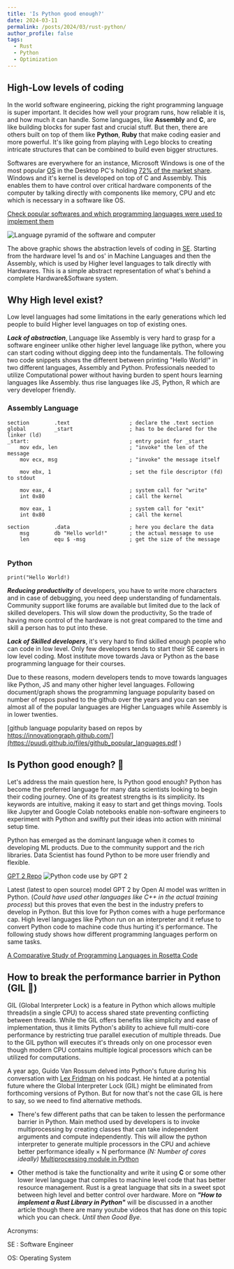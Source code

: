 ```yaml
---
title: 'Is Python good enough?'
date: 2024-03-11
permalink: /posts/2024/03/rust-python/
author_profile: false
tags:
  - Rust
  - Python
  - Optimization
---
```


## High-Low levels of coding

In the world software engineering, picking the right programming language is super important. It decides how well your program runs, how reliable it is, and how much it can handle. Some languages, like **Assembly** and **C**, are like building blocks for super fast and crucial stuff. But then, there are others built on top of them like **Python**, **Ruby** that make coding easier and more powerful. It's like going from playing with Lego blocks to creating intricate structures that can be combined to build even bigger structures.

Softwares are everywhere for an instance, Microsoft Windows is one of the most popular [OS](#OS) in the Desktop PC's holding [72% of the market share](https://www.statista.com/statistics/218089/global-market-share-of-windows-7). Windows and it's kernel is developed on top of C and Assembly. This enables them to have control over critical hardware components of the computer by talking directly with components like memory, CPU and etc which is necessary in a software like OS.

[Check popular softwares and which programming languages were used to implement them](https://www.mentofacturing.com/Vincent/implementations.html)

![Language pyramid of the software and computer](https://puudi.github.io/files/lang_pyramid.png)

The above graphic shows the abstraction levels of coding in [SE](#SE). Starting from the hardware level 1s and os' in Machine Languages and then the Assembly, which is used by Higher level languages to talk directly with Hardwares. This is a simple abstract representation of what's behind a complete Hardware&Software system.  

## Why High level exist?

Low level languages had some limitations in the early generations which led people to build Higher level languages on top of existing ones.

***Lack of abstraction***, Language like Assembly is very hard to grasp for a software engineer unlike other higher level language like python, where you can start coding without digging deep into the fundamentals. The following two code snippets shows the different between printing "Hello World!" in two different languages, Assembly and Python. Professionals needed to utilize Computational power without having burden to spent hours learning languages like Assembly. thus rise languages like JS, Python, R which are very developer friendly.

### Assembly Language
```
section        .text                   ; declare the .text section
global         _start                  ; has to be declared for the linker (ld)
_start:                                ; entry point for _start
    mov edx, len                       ; "invoke" the len of the message
    mov ecx, msg                       ; "invoke" the message itself

    mov ebx, 1                         ; set the file descriptor (fd) to stdout

    mov eax, 4                         ; system call for "write"   
    int 0x80                           ; call the kernel

    mov eax, 1                         ; system call for "exit"
    int 0x80                           ; call the kernel

section        .data                   ; here you declare the data
    msg        db "Hello world!"       ; the actual message to use
    len        equ $ -msg              ; get the size of the message
     
```
### Python
```
print("Hello World!)
```

***Reducing productivity*** of developers, you have to write more characters and in case of debugging, you need deep understanding of fundamentals. Community support like forums are available but limited due to the lack of skilled developers. This will slow down the productivity, So the trade of having more control of the hardware is not great compared to the time and skill a person has to put into these.

***Lack of Skilled developers***, it's very hard to find skilled enough people who can code in low level. Only few developers tends to start their SE careers in low level coding. Most institute move towards Java or Python as the base programming language for their courses.

Due to these reasons, modern developers tends to move towards languages like Python, JS and many other higher level languages. Following document/graph shows the programming language popularity based on number of repos pushed to the github over the years and you can see almost all of the popular languages are Higher Languages while Assembly is in lower twenties.

[github language popularity based on repos by https://innovationgraph.github.com/](https://puudi.github.io/files/github_popular_languages.pdf
)

## Is Python good enough? 🤔

Let's address the main question here, Is Python good enough? Python has become the preferred language for many data scientists looking to begin their coding journey. One of its greatest strengths is its simplicity. Its keywords are intuitive, making it easy to start and get things moving. Tools like Jupyter and Google Colab notebooks enable non-software engineers to experiment with Python and swiftly put their ideas into action with minimal setup time.

Python has emerged as the dominant language when it comes to developing ML products. Due to the community support and the rich libraries. Data Scientist has found Python to be more user friendly and flexible. 

[GPT 2 Repo](https://github.com/openai/gpt-2)
![Python code use by GPT 2](https://puudi.github.io/files/gpt2python.jpg)

Latest (latest to open source) model GPT 2 by Open AI model was written in Python. (*Could have used other languages like C++ in the actual training process*) but this proves that even the best in the industry prefers to develop in Python. But this love for Python comes with a huge performance cap. High level languages like Python run on an interpreter and it refuse to convert Python code to machine code thus hurting it's performance. The following study shows how different programming languages perform on same tasks.

[A Comparative Study of Programming Languages in Rosetta Code](https://sci-hub.se/10.1109/ICSE.2015.90)

## How to break the performance barrier in Python (GIL 🥲)

GIL (Global Interpreter Lock) is a feature in Python which allows multiple threads(in a single CPU) to access shared state preventing conflicting between threads. While the GIL offers benefits like simplicity and ease of implementation, thus it limits Python's ability to achieve full multi-core performance by restricting true parallel execution of multiple threads. Due to the GIL python will executes it's threads only on one processor even though modern CPU contains multiple logical processors which can be utilized for computations.

A year ago, Guido Van Rossum delved into Python's future during his conversation with [Lex Fridman](https://youtu.be/m4zDBk0zAUY?si=q9HKRLlM9FRiXIOl) on his podcast. He hinted at a potential future where the Global Interpreter Lock (GIL) might be eliminated from forthcoming versions of Python. But for now that's not the case GIL is here to say, so we need to find alternative methods.

- There's few different paths that can be taken to lessen the performance barrier in Python. Main method used by developers is to invoke multiprocessing by creating classes that can take independent arguments and compute independently. This will allow the python interpreter to generate multiple processors in the CPU and achieve better performance ideally × N performance *(N: Number of cores ideally)*
[Multiprocessing module in Python](https://docs.python.org/3/library/multiprocessing.html)

- Other method is take the functionality and write it using **C** or some other lower level language that compiles to machine level code that has better resource management. Rust is a great language that sits in a sweet spot between high level and better control over hardware. 
More on ***"How to implement a Rust Library in Python"*** will be discussed in a another article though there are many youtube videos that has done on this topic which you can check. *Until then Good Bye*.

Acronyms: 

<a id="SE"></a>SE : Software Engineer

<a id="OS"></a>OS: Operating System